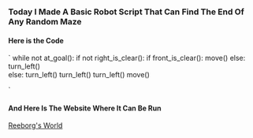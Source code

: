 ### Today I Made A Basic Robot Script That Can Find The End Of Any Random Maze

#### Here is the Code

`
while not at_goal():
if not right_is_clear():
if front_is_clear():
move()
else:
turn_left()  
 else:
turn_left()
turn_left()
turn_left()
move()

`

#### And Here Is The Website Where It Can Be Run

[Reeborg's World](https://reeborg.ca/reeborg.html?lang=en&mode=python&menu=worlds%2Fmenus%2Freeborg_intro_en.json&name=Maze&url=worlds%2Ftutorial_en%2Fmaze1.json)

